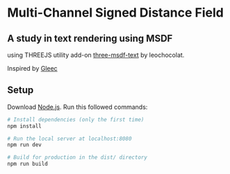 #  Multi-Channel Signed Distance Field
## A study in text rendering using MSDF

using THREEJS utility add-on [three-msdf-text](https://github.com/leochocolat/three-msdf-text) 
by leochocolat.

Inspired by [Gleec](https://gleec.com/)

## Setup
Download [Node.js](https://nodejs.org/en/download/).
Run this followed commands:

``` bash
# Install dependencies (only the first time)
npm install

# Run the local server at localhost:8080
npm run dev

# Build for production in the dist/ directory
npm run build
```

